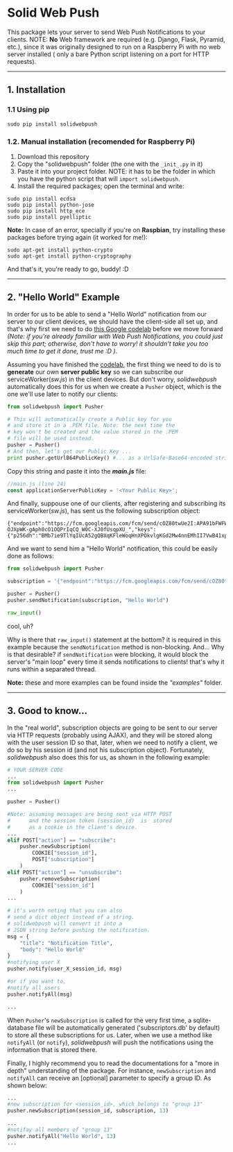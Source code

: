 
# Solid Web Push

This package lets your server to send Web Push Notifications to your clients.
NOTE: **No** Web framework are required (e.g. Django, Flask, Pyramid, etc.), since
it was originally designed to run on a Raspberry Pi with no web server installed (
only a bare Python script listening on a port for HTTP requests).

---
## 1. Installation

### 1.1 Using pip

~~~
sudo pip install solidwebpush
~~~

### 1.2. Manual installation (recomended for Raspberry Pi)

1. Download this repository
2. Copy the "solidwebpush" folder (the one with the `_init_.py` in it)
3. Paste it into your project folder. NOTE: it has to be the folder in which you have the python script that will `import solidwebpush`.
4. Install the required packages; open the terminal and write:
~~~
sudo pip install ecdsa
sudo pip install python-jose
sudo pip install http_ece
sudo pip install pyelliptic
~~~
**Note:** In case of an error, specially if you're on **Raspbian**, try installing these packages before trying again (it worked for me!):
~~~
sudo apt-get install python-crypto
sudo apt-get install python-cryptography
~~~

And that's it, you're ready to go, buddy! :D

---
## 2. "Hello World" Example

In order for us to be able to send a "Hello World" notification from our server to our client devices, we should have the client-side all set up, and that's why first we need to do [this Google codelab](https://developers.google.com/web/fundamentals/getting-started/codelabs/push-notifications/) before we move forward _(Note: if you're already familiar with Web Push Notifications, you could just skip this part; otherwise,  don't have to worry! it shouldn't take you too much time to get it done, trust me :D )_.

Assuming you have finished the [codelab](https://developers.google.com/web/fundamentals/getting-started/codelabs/push-notifications/), the first thing we need to do is to **generate** our own **server public key** so we can subscribe our serviceWorker(_sw.js_) in the client devices. But don't worry, _solidwebpush_ automatically does this for us when we create a `Pusher` object, which is the one we'll use later to notify our clients:

````python
from solidwebpush import Pusher

# This will automatically create a Public key for you
# and store it in a .PEM file. Note: the next time the 
# key won't be created and the value stored in the .PEM
# file will be used instead.
pusher = Pusher()
# And then, let's get our Public Key ...
print pusher.getUrlB64PublicKey() #... as a UrlSafe-Base64-encoded string
````

  
Copy this string and paste it into the _**main.js**_ file:
````javascript
//main.js (line 24)
const applicationServerPublicKey = '<Your Public Key>';
````


And finally, suppouse one of our clients, after registering and subscribing its serviceWorker(_sw.js_), has sent us the following subscription object:

````text
{"endpoint":"https://fcm.googleapis.com/fcm/send/cOZ80twUe2I:APA91bFWFWTIJzD3B7YHCBKzpSD_KfFe5a_XOo0gZDhGX1JYBwtY6UtNVyCXVt0Z2Fd4iOb9SLSOo1WGBclMaWoDFYMcmh7EhlXd-OJXpWK-gAph0cO1OQPrIqCQ_W0C-XJ0fUsqpXU_","keys":{"p256dh":"BMb7ie9TlYqIUcA52gQBXqKFleWoqHnXPOkvlgKGd2Mw4nnEMhII7VwB41xp0T70VrZb0w4LoP4Cn7ccD0zEtmA=","auth":"EKID_2FLZ4uJg6zSHB4psA=="}}
````

And we want to send him a "Hello World" notification, this could be easily done as follows:

````python
from solidwebpush import Pusher

subscription = '{"endpoint":"https://fcm.googleapis.com/fcm/send/cOZ80twUe2I:APA91bFWFWTIJzD3B7YHCBKzpSD_KfFe5a_XOo0gZDhGX1JYBwtY6UtNVyCXVt0Z2Fd4iOb9SLSOo1WGBclMaWoDFYMcmh7EhlXd-OJXpWK-gAph0cO1OQPrIqCQ_W0C-XJ0fUsqpXU_","keys":{"p256dh":"BMb7ie9TlYqIUcA52gQBXqKFleWoqHnXPOkvlgKGd2Mw4nnEMhII7VwB41xp0T70VrZb0w4LoP4Cn7ccD0zEtmA=","auth":"EKID_2FLZ4uJg6zSHB4psA=="}}'

pusher = Pusher()
pusher.sendNotification(subscription, "Hello World")

raw_input()

````
cool, uh?


Why is there that `raw_input()` statement at the bottom? it is required in this example because the `sendNotification` method is non-blocking. And... Why is that desirable? if `sendNotification` were blocking, it would block the server's "main loop" every time it sends notifications to clients! that's why it runs within a separated thread.

**Note:** these and more examples can be found inside the _"examples"_ folder.



---
## 3. Good to know...

In the "real world", subscription objects are going to be sent to our server via HTTP requests (probably using AJAX), and they will be stored along with the user session ID so that, later, when we need to notify a client, we do so by his session id (and not his subscription object). Fortunately, _solidwebpush_ also does this for us, as shown in the following example:

````python
# YOUR SERVER CODE
...
from solidwebpush import Pusher
...

pusher = Pusher()

#Note: assuming messages are being sent via HTTP POST
#      and the session token (session_id)  is  stored
#      as a cookie in the client's device.
... 
elif POST["action"] == "subscribe":
    pusher.newSubscription(
        COOKIE["session_id"],
        POST["subscription"]
    )
elif POST["action"] == "unsubscribe":
    pusher.removeSubscription(
        COOKIE["session_id"]
    )
...

# it's worth noting that you can also
# send a dict object instead of a string.
# solidwebpush will convert it into a 
# JSON string before pushing the notification.
msg = {
    "title": "Notification Title",
    "body": "Hello World"
}
#notifying user X
pusher.notify(user_X_session_id, msg)

#or if you want to,
#notify all users
pusher.notifyAll(msg)

...
````
When `Pusher`'s `newSubscription` is called for the very first time, a sqlite-database file will be automatically generated ('subscriptors.db' by default) to store all these subscriptions for us. Later, when we use a method like `notifyAll` (or `notify`), _solidwebpush_ will push the notifications using the information that is stored there.

Finally, I highly recommend you to read the documentations for a "more in depth" understanding of the package. For instance, `newSubscription` and `notifyAll` can receive an [optional] parameter to specify a group ID. As shown below:

````python
...
#new subscription for <session_id>, which belongs to "group 13"
pusher.newSubscription(session_id, subscription, 13)

...
#notifay all members of "group 13"
pusher.notifyAll("Hello World", 13)
...
````
